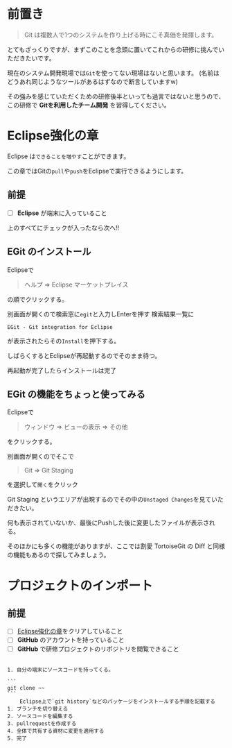 # 前置き

> Git は複数人で1つのシステムを作り上げる時にこそ真価を発揮します。

とてもざっくりですが、まずこのことを念頭に置いてこれからの研修に挑んでいただきたいです。

現在のシステム開発現場では`Git`を使ってない現場はないと思います。
(名前はどうあれ同じようなツールがあるはずなので断言していますw)

その強みを感じていただくための研修後半といっても過言ではないと思うので、
この研修で **Gitを利用したチーム開発** を習得してください。

# Eclipse強化の章

Eclipse は`できることを増やす`ことができます。

この章ではGitの`pull`や`push`をEclipseで実行できるようにします。

## 前提

- [ ] **Eclipse** が端末に入っていること

上のすべてにチェックが入ったなら次へ!!

## EGit のインストール

Eclipseで

> ヘルプ => Eclipse マーケットプレイス

の順でクリックする。

別画面が開くので検索窓に`egit`と入力しEnterを押す
検索結果一覧に

```
EGit - Git integration for Eclipse
```

が表示されたらその`Install`を押下する。

しばらくするとEclipseが再起動するのでそのまま待つ。

再起動が完了したらインストールは完了

## EGit の機能をちょっと使ってみる

Eclipseで

> ウィンドウ => ビューの表示 => その他

をクリックする。

別画面が開くのでそこで

> Git => Git Staging

を選択して`開く`をクリック

Git Staging というエリアが出現するのでその中の`Unstaged Changes`を見ていただきたい。

何も表示されていないか、最後にPushした後に変更したファイルが表示される。

そのほかにも多くの機能がありますが、ここでは割愛
TortoiseGit の Diff と同様の機能もあるので探してみましょう。


# プロジェクトのインポート

## 前提

- [ ] [Eclipse強化の章](#Eclipse強化の章)をクリアしていること
- [ ] **GitHub** のアカウントを持っていること
- [ ] **GitHub** で研修プロジェクトのリポジトリを閲覧できること

## 

    1. 自分の端末にソースコードを持ってくる。
    
    ```
    git clone ~~
    ```
        Eclipse上で`git history`などのパッケージをインストールする手順を記載する
    1. ブランチを切り替える
    2. ソースコードを編集する
    3. pullrequestを作成する
    4. 全体で共有する資材に変更を適用する
    5. 完了


